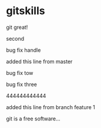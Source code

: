 # gitskills



git great!


second

bug fix handle

added this line from master

bug fix tow


bug fix three

444444444444

added this line from branch feature 1


git is a free software...

